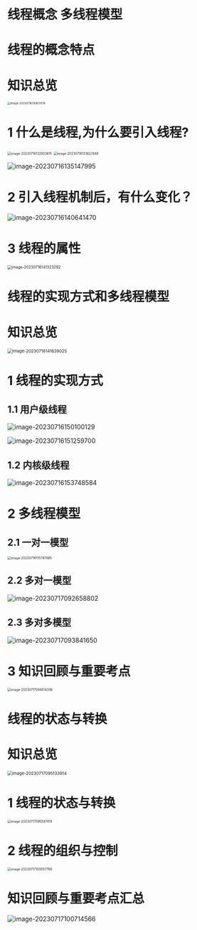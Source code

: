 # 线程概念 多线程模型



# 线程的概念特点



# 知识总览

<img src="https://cvp.oss-cn-shanghai.aliyuncs.com/picgo/202307161308746.png" alt="image-20230716130813576" style="zoom: 43%;" />

# 1 什么是线程,为什么要引入线程?

<img src="https://cvp.oss-cn-shanghai.aliyuncs.com/picgo/202307161320793.png" alt="image-20230716132003615" style="zoom: 50%;" />

<img src="https://cvp.oss-cn-shanghai.aliyuncs.com/picgo/202307161336596.png" alt="image-20230716133627448" style="zoom:50%;" />

![image-20230716135147995](https://cvp.oss-cn-shanghai.aliyuncs.com/picgo/202307161351188.png)

# 2 引入线程机制后，有什么变化？

![image-20230716140641470](https://cvp.oss-cn-shanghai.aliyuncs.com/picgo/202307161406565.png)

# 3 线程的属性

<img src="https://cvp.oss-cn-shanghai.aliyuncs.com/picgo/202307161413364.png" alt="image-20230716141323292" style="zoom: 60%;" />



# 线程的实现方式和多线程模型



# 知识总览

<img src="https://cvp.oss-cn-shanghai.aliyuncs.com/picgo/202307161416076.png" alt="image-20230716141639025" style="zoom: 67%;" />

# 1 线程的实现方式



## 1.1 用户级线程

![image-20230716150100129](https://cvp.oss-cn-shanghai.aliyuncs.com/picgo/202307161501372.png)

![image-20230716151259700](https://cvp.oss-cn-shanghai.aliyuncs.com/picgo/202307161512863.png)

## 1.2 内核级线程

![image-20230716153748584](https://cvp.oss-cn-shanghai.aliyuncs.com/picgo/202307161537756.png)



# 2 多线程模型



## 2.1 一对一模型

<img src="https://cvp.oss-cn-shanghai.aliyuncs.com/picgo/202307161557980.png" alt="image-20230716155747885" style="zoom: 50%;" />



## 2.2 多对一模型

![image-20230717092658802](https://cvp.oss-cn-shanghai.aliyuncs.com/picgo/202307170926003.png)



## 2.3 多对多模型

![image-20230717093841650](https://cvp.oss-cn-shanghai.aliyuncs.com/picgo/202307170938825.png)



# 3 知识回顾与重要考点

<img src="https://cvp.oss-cn-shanghai.aliyuncs.com/picgo/202307170948487.png" alt="image-20230717094814306" style="zoom:50%;" />



# 线程的状态与转换



# 知识总览

<img src="https://cvp.oss-cn-shanghai.aliyuncs.com/picgo/202307170951994.png" alt="image-20230717095133914" style="zoom: 67%;" />

# 1 线程的状态与转换

<img src="https://cvp.oss-cn-shanghai.aliyuncs.com/picgo/202307170955548.png" alt="image-20230717095547419" style="zoom:50%;" />

# 2 线程的组织与控制

<img src="https://cvp.oss-cn-shanghai.aliyuncs.com/picgo/202307171000894.png" alt="image-20230717100057768" style="zoom:50%;" />



# 知识回顾与重要考点汇总

![image-20230717100714566](https://cvp.oss-cn-shanghai.aliyuncs.com/picgo/202307171007758.png)
